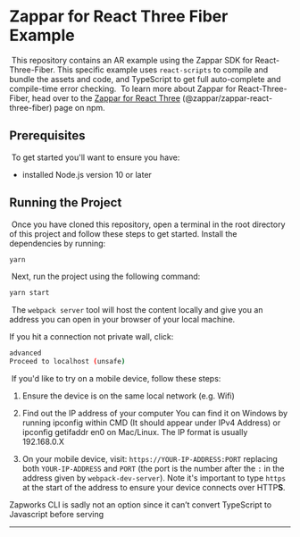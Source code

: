 # Zappar for React Three Fiber Example

​
This repository contains an AR example using the Zappar SDK for React-Three-Fiber. This specific example uses `react-scripts` to compile and bundle the assets and code, and TypeScript to get full auto-complete and compile-time error checking.
​
To learn more about Zappar for React-Three-Fiber, head over to the [Zappar for React Three](https://www.npmjs.com/package/@zappar/zappar-react-three-fiber) (@zappar/zappar-react-three-fiber) page on npm.
​

## Prerequisites

​
To get started you'll want to ensure you have:
​

- installed Node.js version 10 or later

## Running the Project

​
Once you have cloned this repository, open a terminal in the root directory of this project and follow these steps to get started.
​
Install the dependencies by running:
​

```bash
yarn
```

​
Next, run the project using the following command:
​

```bash
yarn start
```

​
The `webpack server` tool will host the content locally and give you an address you can open in your browser of your local machine.

If you hit a connection not private wall, click:

```bash
advanced
Proceed to localhost (unsafe)
```

​
If you'd like to try on a mobile device, follow these steps:
​

1. Ensure the device is on the same local network (e.g. Wifi)

2. Find out the IP address of your computer
   You can find it on Windows by running ipconfig within CMD (It should appear under IPv4 Address) or ipconfig getifaddr en0 on Mac/Linux. The IP format is usually 192.168.0.X

3. On your mobile device, visit: `https://YOUR-IP-ADDRESS:PORT` replacing both `YOUR-IP-ADDRESS` and `PORT` (the port is the number after the `:` in the address given by `webpack-dev-server`). Note it's important to type `https` at the start of the address to ensure your device connects over HTTP**S**.

Zapworks CLI is sadly not an option since it can’t convert TypeScript to Javascript before serving

---
